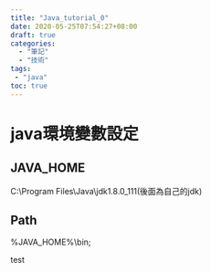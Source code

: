 ```yaml
---
title: "Java_tutorial_0"
date: 2020-05-25T07:54:27+08:00
draft: true
categories:
  - "筆記"
  - "技術"
tags:
 - "java"
toc: true
---
```


# java環境變數設定
<!--more-->


## JAVA_HOME
C:\Program Files\Java\jdk1.8.0_111(後面為自己的jdk)

## Path
%JAVA_HOME%\bin;


test
